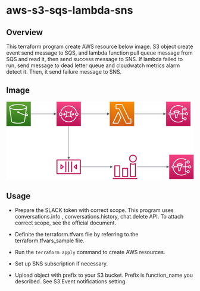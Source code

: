# aws-s3-sqs-lambda-sns

## Overview

This terraform program create AWS resource below image.
S3 object create event send message to SQS, and lambda function pull queue message from SQS and read it, then send success message to SNS.
If lambda failed to run, send message to dead letter queue and cloudwatch metrics alarm detect it. Then, it send failure message to SNS.

## Image

![AWS Image](./aws.png)

## Usage

- Prepare the SLACK token with correct scope. This program uses conversations.info
  , conversations.history, chat.delete API. To attach correct scope, see the official document.

- Definite the terraform.tfvars file by referring to the terraform.tfvars_sample file.

- Run the `terraform apply` command to create AWS resources.

- Set up SNS subscription if necessary.

- Upload object with prefix to your S3 bucket. Prefix is function_name you described. See S3 Event notifications setting.
